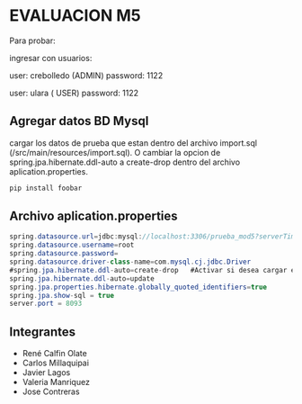 # EVALUACION M5

Para probar:

ingresar con usuarios:

user: crebolledo (ADMIN)
password: 1122

user: ulara  ( USER)
password: 1122


## Agregar datos BD Mysql

cargar los datos de prueba que estan dentro del archivo import.sql (/src/main/resources/import.sql).
O cambiar la opcion de spring.jpa.hibernate.ddl-auto  a create-drop dentro del archivo aplication.properties.


```bash
pip install foobar
```

## Archivo aplication.properties

```java
spring.datasource.url=jdbc:mysql://localhost:3306/prueba_mod5?serverTimeZone=UTC
spring.datasource.username=root
spring.datasource.password=
spring.datasource.driver-class-name=com.mysql.cj.jdbc.Driver
#spring.jpa.hibernate.ddl-auto=create-drop   #Activar si desea cargar el import.sql
spring.jpa.hibernate.ddl-auto=update
spring.jpa.properties.hibernate.globally_quoted_identifiers=true
spring.jpa.show-sql = true
server.port = 8093
```

## Integrantes

- René Calfin Olate
- Carlos Millaquipai
- Javier Lagos
- Valeria Manriquez
- Jose Contreras
